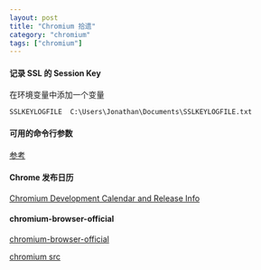 ```yaml
---
layout: post
title: "Chromium 拾遗"
category: "chromium"
tags: ["chromium"]
---
```



#### 记录 SSL 的 Session Key

在环境变量中添加一个变量

```shell
SSLKEYLOGFILE  C:\Users\Jonathan\Documents\SSLKEYLOGFILE.txt
```

#### 可用的命令行参数

[参考](http://peter.sh/experiments/chromium-command-line-switches/)


#### Chrome 发布日历

[Chromium Development Calendar and Release Info](https://www.chromium.org/developers/calendar)


#### chromium-browser-official

[chromium-browser-official](https://gsdview.appspot.com/chromium-browser-official/?marker=chromium-49.0.2623.11.tar.xz.hashe%40)


[chromium src](https://chromium.googlesource.com/chromium/src.git)

